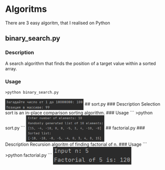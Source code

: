 # Algoritms
There are 3 easy algoritm, that I realised on Python
## binary_search.py
### Description
A search algorithm that finds the position of a target value within a sorted array.
### Usage
```
>python binary_search.py
```
<img align="center" src="https://github.com/Bazarovinc/Algoritms/blob/master/imagies/binary_search.jpg" width="50%" />
## sort.py
### Description
Selection sort is an in-place comparison sorting algorithm.
### Usage
```
>python sort.py
```
<img align="center" src="https://github.com/Bazarovinc/Algoritms/blob/master/imagies/sort.jpg" width="50%" />
## factorial.py
### Description
Recursion algoritm of finding factorial of n.
### Usage
```
>python factorial.py
```
<img align="center" src="https://github.com/Bazarovinc/Algoritms/blob/master/imagies/factorial.jpg" width="50%" />
